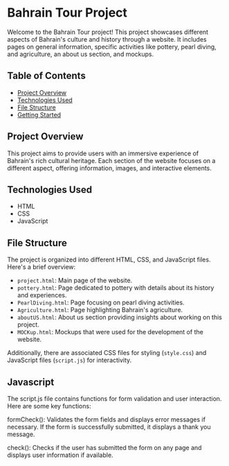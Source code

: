 # Bahrain Tour Project

Welcome to the Bahrain Tour project! This project showcases different aspects of Bahrain's culture and history through a website. It includes pages on general information, specific activities like pottery, pearl diving, and agriculture, an about us section, and mockups.

## Table of Contents
- [Project Overview](#project-overview)
- [Technologies Used](#technologies-used)
- [File Structure](#file-structure)
- [Getting Started](#getting-started)


## Project Overview
This project aims to provide users with an immersive experience of Bahrain's rich cultural heritage. Each section of the website focuses on a different aspect, offering information, images, and interactive elements.

## Technologies Used
- HTML
- CSS
- JavaScript

## File Structure
The project is organized into different HTML, CSS, and JavaScript files. Here's a brief overview:

- `project.html`: Main page of the website.
- `pottery.html`: Page dedicated to pottery with details about its history and experiences.
- `PearlDiving.html`: Page focusing on pearl diving activities.
- `Agriculture.html`: Page highlighting Bahrain's agriculture.
- `aboutUS.html`: About us section providing insights about working on this project.
- `MOCKup.html`: Mockups that were used for the development of the website.

Additionally, there are associated CSS files for styling (`style.css`) and JavaScript files (`script.js`) for interactivity.

## Javascript 
The script.js file contains functions for form validation and user interaction. Here are some key functions:

formCheck(): Validates the form fields and displays error messages if necessary. If the form is successfully submitted, it displays a thank you message.

check(): Checks if the user has submitted the form on any page and displays user information if available.
